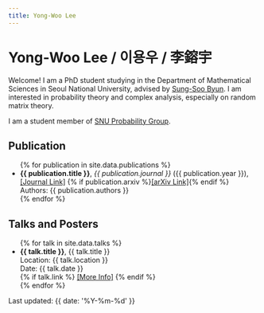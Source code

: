 ```yaml
---
title: Yong-Woo Lee
---
```


# Yong-Woo Lee / 이용우 / 李鎔宇

Welcome! I am a PhD student studying in the Department of Mathematical Sciences in Seoul National University, advised by [Sung-Soo Byun](https://sites.google.com/view/sungsoobyun/welcome). I am interested in probability theory and complex analysis, especially on random matrix theory.

I am a student member of [SNU Probability Group](https://sites.google.com/view/snuprob/).

## Publication
<ul>
  {% for publication in site.data.publications %}
    <li>
      <strong>{{ publication.title }}</strong>, <em>{{ publication.journal }}</em> ({{ publication.year }}), 
      <a href="{{ publication.link }}" target="_blank">[Journal Link]</a>
      {% if publication.arxiv %}<a href="{{ publication.arxiv }}" target="_blank">[arXiv Link]</a>{% endif %}
      <br>Authors: {{ publication.authors }}
    </li>
  {% endfor %}
</ul>

## Talks and Posters
<ul>
  {% for talk in site.data.talks %}
    <li>
      <strong>{{ talk.title }}</strong>, {{ talk.title }} <br>
      Location: {{ talk.location }} <br>
      Date: {{ talk.date }} <br>
      {% if talk.link %}
        <a href="{{ talk.link }}" target="_blank">[More Info]</a>
      {% endif %}
    </li>
  {% endfor %}
</ul>

<p>Last updated: {{ date: '%Y-%m-%d' }}</p>
